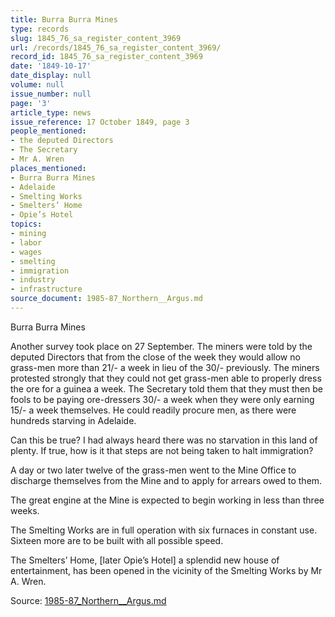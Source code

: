 ```yaml
---
title: Burra Burra Mines
type: records
slug: 1845_76_sa_register_content_3969
url: /records/1845_76_sa_register_content_3969/
record_id: 1845_76_sa_register_content_3969
date: '1849-10-17'
date_display: null
volume: null
issue_number: null
page: '3'
article_type: news
issue_reference: 17 October 1849, page 3
people_mentioned:
- the deputed Directors
- The Secretary
- Mr A. Wren
places_mentioned:
- Burra Burra Mines
- Adelaide
- Smelting Works
- Smelters’ Home
- Opie’s Hotel
topics:
- mining
- labor
- wages
- smelting
- immigration
- industry
- infrastructure
source_document: 1985-87_Northern__Argus.md
---
```


Burra Burra Mines

Another survey took place on 27 September.  The miners were told by the deputed Directors that from the close of the week they would allow no grass-men more than 21/- a week in lieu of the 30/- previously.  The miners protested strongly that they could not get grass-men able to properly dress the ore for a guinea a week.  The Secretary told them that they must then be fools to be paying ore-dressers 30/- a week when they were only earning 15/- a week themselves.  He could readily procure men, as there were hundreds starving in Adelaide.

Can this be true?  I had always heard there was no starvation in this land of plenty.  If true, how is it that steps are not being taken to halt immigration?

A day or two later twelve of the grass-men went to the Mine Office to discharge themselves from the Mine and to apply for arrears owed to them.

The great engine at the Mine is expected to begin working in less than three weeks.

The Smelting Works are in full operation with six furnaces in constant use.  Sixteen more are to be built with all possible speed.

The Smelters’ Home, [later Opie’s Hotel] a splendid new house of entertainment, has been opened in the vicinity of the Smelting Works by Mr A. Wren.

Source: [1985-87_Northern__Argus.md](/downloads/markdown/1985-87_Northern__Argus.md)

